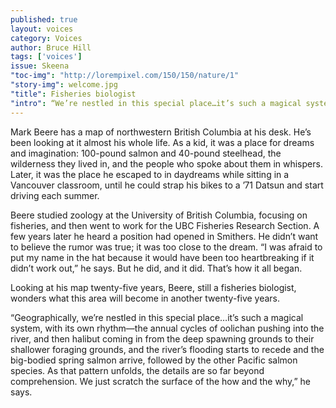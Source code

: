 ```yaml
---
published: true
layout: voices
category: Voices
author: Bruce Hill
tags: ['voices']
issue: Skeena
"toc-img": "http://lorempixel.com/150/150/nature/1"
"story-img": welcome.jpg
"title": Fisheries biologist
"intro": “We’re nestled in this special place…it’s such a magical system, with its own rhythm."
---
```


Mark Beere has a map of northwestern British Columbia at his desk. He’s been looking at it almost his whole life. As a kid, it was a place for dreams and imagination: 100-pound salmon and 40-pound steelhead, the wilderness they lived in, and the people who spoke about them in whispers. Later, it was the place he escaped to in daydreams while sitting in a Vancouver classroom, until he could strap his bikes to a ’71 Datsun and start driving each summer. 

Beere studied zoology at the University of British Columbia, focusing on fisheries, and then went to work for the UBC Fisheries Research Section. A few years later he heard a position had opened in Smithers. He didn’t want to believe the rumor was true; it was too close to the dream. “I was afraid to put my name in the hat because it would have been too heartbreaking if it didn’t work out,” he says.  But he did, and it did. That’s how it all began. 

Looking at his map twenty-five years, Beere, still a fisheries biologist, wonders what this area will become in another twenty-five years.

“Geographically, we’re nestled in this special place…it’s such a magical system, with its own rhythm—the annual cycles of oolichan pushing into the river, and then halibut coming in from the deep spawning grounds to their shallower foraging grounds, and the river’s flooding starts to recede and the big-bodied spring salmon arrive, followed by the other Pacific salmon species. As that pattern unfolds, the details are so far beyond comprehension. We just scratch the surface of the how and the why,” he says.
